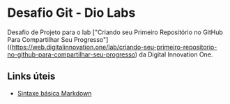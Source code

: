 # Desafio Git - Dio Labs
Desafio de Projeto para o lab ["Criando seu Primeiro Repositório no GitHub Para Compartilhar Seu Progresso"]((https://web.digitalinnovation.one/lab/criando-seu-primeiro-repositorio-no-github-para-compartilhar-seu-progresso) da Digital Innovation One.

## Links úteis

* [Sintaxe básica Markdown](https://www.markdownguide.org/basic-syntax/)
